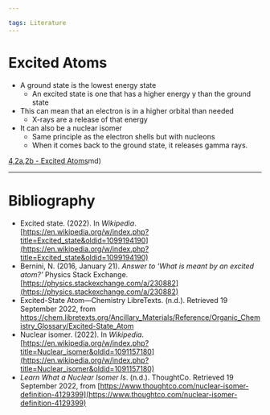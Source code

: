 ```yaml
---

tags: Literature 
---
```


# Excited Atoms

- A ground state is the lowest energy state
	- An excited state is one that has a higher energy y than the ground state
- This can mean that an electron is in a higher orbital than needed
	- X-rays are a release of that energy
- It can also be a nuclear isomer
	- Same principle as the electron shells but with nucleons
	- When it comes back to the ground state, it releases gamma rays.

[4,2a,2b - Excited Atoms](4,2a,2b%20-%20Excited%20Atoms.md)md)

---

# Bibliography

- Excited state. (2022). In _Wikipedia_. [https://en.wikipedia.org/w/index.php?title=Excited_state&oldid=1099194190](https://en.wikipedia.org/w/index.php?title=Excited_state&oldid=1099194190)
- Bernini, N. (2016, January 21). _Answer to ‘What is meant by an excited atom?’_ Physics Stack Exchange. [https://physics.stackexchange.com/a/230882](https://physics.stackexchange.com/a/230882)
- Excited-State Atom—Chemistry LibreTexts. (n.d.). Retrieved 19 September 2022, from https://chem.libretexts.org/Ancillary_Materials/Reference/Organic_Chemistry_Glossary/Excited-State_Atom
- Nuclear isomer. (2022). In _Wikipedia_. [https://en.wikipedia.org/w/index.php?title=Nuclear_isomer&oldid=1091157180](https://en.wikipedia.org/w/index.php?title=Nuclear_isomer&oldid=1091157180)
- _Learn What a Nuclear Isomer Is_. (n.d.). ThoughtCo. Retrieved 19 September 2022, from [https://www.thoughtco.com/nuclear-isomer-definition-4129399](https://www.thoughtco.com/nuclear-isomer-definition-4129399)